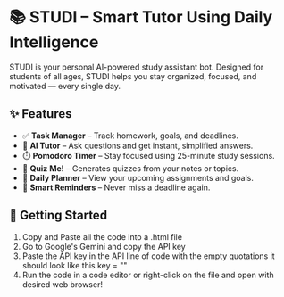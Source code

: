 # 📚 STUDI – Smart Tutor Using Daily Intelligence

STUDI is your personal AI-powered study assistant bot. Designed for students of all ages, STUDI helps you stay organized, focused, and motivated — every single day.

## ✨ Features
- ✅ **Task Manager** – Track homework, goals, and deadlines.
- 🧠 **AI Tutor** – Ask questions and get instant, simplified answers.
- ⏱️ **Pomodoro Timer** – Stay focused using 25-minute study sessions.
- 📝 **Quiz Me!** – Generates quizzes from your notes or topics.
- 📅 **Daily Planner** – View your upcoming assignments and goals.
- 🔔 **Smart Reminders** – Never miss a deadline again.

## 🚀 Getting Started
1. Copy and Paste all the code into a .html file
2. Go to Google's Gemini and copy the API key
3. Paste the API key in the API line of code with the empty quotations it should look like this key = ""
4. Run the code in a code editor or right-click on the file and open with desired web browser!
